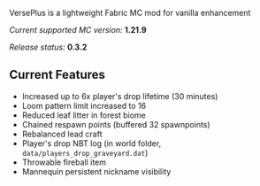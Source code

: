 VersePlus is a lightweight Fabric MC mod for vanilla enhancement

*Current supported MC version:* **1.21.9**

*Release status:* **0.3.2**

## Current Features
- Increased up to 6x player's drop lifetime (30 minutes)
- Loom pattern limit increased to 16
- Reduced leaf litter in forest biome
- Chained respawn points (buffered 32 spawnpoints)
- Rebalanced lead craft
- Player's drop NBT log (in world folder, `data/players_drop_graveyard.dat`)
- Throwable fireball item
- Mannequin persistent nickname visibility